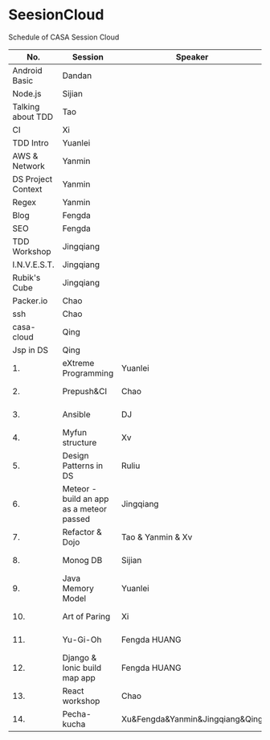 # SeesionCloud
Schedule of CASA Session Cloud

No.|Session|Speaker|Date
---|-------|-------|----
 |Android Basic|Dandan|
 |Node.js|Sijian|
 |Talking about TDD|Tao
 |CI|Xi
 |TDD Intro|Yuanlei
 |AWS & Network|Yanmin
 |DS Project Context|Yanmin
 |Regex|Yanmin
 |Blog|Fengda
 |SEO|Fengda
 |TDD Workshop|Jingqiang
 |I.N.V.E.S.T.|Jingqiang
 |Rubik's Cube|Jingqiang
 |Packer.io|Chao
 |ssh|Chao
 |casa-cloud|Qing
 |Jsp in DS|Qing
1. |eXtreme Programming|Yuanlei|17 Apr.
2. |Prepush&CI|Chao|21 Apr.
3. |Ansible|DJ|24 Apr.
4. |Myfun structure|Xv|28 Apr.
5. |Design Patterns in DS|Ruliu|30 Apr.
6. |Meteor - build an app as a meteor passed|Jingqiang|TBD
7. |Refactor & Dojo|Tao & Yanmin & Xv|5 May
8. |Monog DB | Sijian | 12 May
9. |Java Memory Model|Yuanlei|15 May
10. |Art of Paring|Xi|~~19 May~~
11. |Yu-Gi-Oh | Fengda HUANG | 22 May
12. |Django & Ionic build map app | Fengda HUANG | TBD
13. |React workshop|Chao|17 Jun
14. |Pecha-kucha|Xu&Fengda&Yanmin&Jingqiang&Qing |24 Jun
